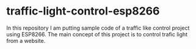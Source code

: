# traffic-light-control-esp8266

In this repository I am putting sample code of a traffic like control project using ESP8266.
The main concept of this project is to control trafic light from a website.
